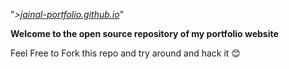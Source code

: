 "_>[jainal-portfolio.github.io](jainal-portfolio.github.io)_"

**Welcome to the open source repository of my portfolio website**

Feel Free to Fork this repo and try around and hack it 😊
